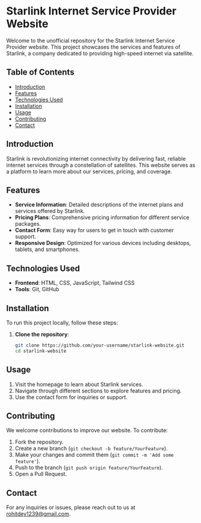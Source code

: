 # Starlink Internet Service Provider Website

Welcome to the unofficial repository for the Starlink Internet Service Provider website. This project showcases the services and features of Starlink, a company dedicated to providing high-speed internet via satellite.

## Table of Contents

- [Introduction](#introduction)
- [Features](#features)
- [Technologies Used](#technologies-used)
- [Installation](#installation)
- [Usage](#usage)
- [Contributing](#contributing)
- [Contact](#contact)

## Introduction

Starlink is revolutionizing internet connectivity by delivering fast, reliable internet services through a constellation of satellites. This website serves as a platform to learn more about our services, pricing, and coverage.

## Features

- **Service Information**: Detailed descriptions of the internet plans and services offered by Starlink.
- **Pricing Plans**: Comprehensive pricing information for different service packages.
- **Contact Form**: Easy way for users to get in touch with customer support.
- **Responsive Design**: Optimized for various devices including desktops, tablets, and smartphones.

## Technologies Used

- **Frontend**: HTML, CSS, JavaScript, Tailwind CSS
- **Tools**: Git, GitHub

## Installation

To run this project locally, follow these steps:

1. **Clone the repository**:
    ```sh
    git clone https://github.com/your-username/starlink-website.git
    cd starlink-website
    ```

## Usage

1. Visit the homepage to learn about Starlink services.
2. Navigate through different sections to explore features and pricing.
3. Use the contact form for inquiries or support.

## Contributing

We welcome contributions to improve our website. To contribute:

1. Fork the repository.
2. Create a new branch (`git checkout -b feature/YourFeature`).
3. Make your changes and commit them (`git commit -m 'Add some feature'`).
4. Push to the branch (`git push origin feature/YourFeature`).
5. Open a Pull Request.


## Contact

For any inquiries or issues, please reach out to us at rohitdey1239@gmail.com.
